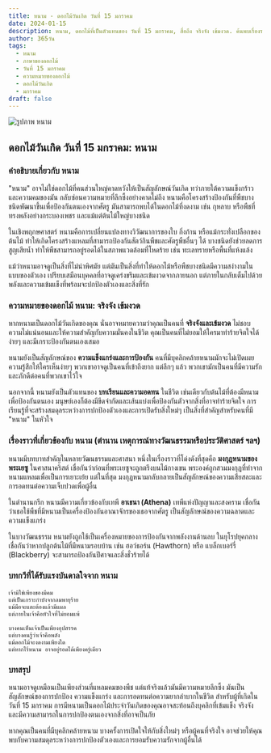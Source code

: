 ```yaml
---
title: หนาม - ดอกไม้วันเกิด วันที่ 15 มกราคม
date: 2024-01-15
description: หนาม, ดอกไม้ที่เป็นตัวแทนของ วันที่ 15 มกราคม, สื่อถึง จริงจัง เข้มงวด. ค้นพบเรื่องราวที่น่าสนใจ ความหมายในภาษาดอกไม้ และบทกวีที่ยกย่องความงามของมัน
author: 365วัน
tags:
  - หนาม
  - ภาษาของดอกไม้
  - วันที่ 15 มกราคม
  - ความหมายของดอกไม้
  - ดอกไม้วันเกิด
  - มกราคม
draft: false
---
```


![รูปภาพ หนาม](https://cdn.pixabay.com/photo/2016/11/12/14/06/spur-1818848_1280.jpg#center)

## ดอกไม้วันเกิด วันที่ 15 มกราคม: หนาม

### คำอธิบายเกี่ยวกับ หนาม

"หนาม" อาจไม่ใช่ดอกไม้ที่คนส่วนใหญ่คาดหวังให้เป็นสัญลักษณ์วันเกิด ทว่าภายใต้ความแข็งกร้าวและความคมของมัน กลับซ่อนความหมายที่ลึกซึ้งอย่างคาดไม่ถึง หนามคือโครงสร้างป้องกันที่พืชบางชนิดพัฒนาขึ้นเพื่อป้องกันตนเองจากศัตรู มันสามารถพบได้ในดอกไม้ที่งดงาม เช่น กุหลาบ หรือพืชที่ทรงพลังอย่างกระบองเพชร และแม้แต่ต้นไม้ใหญ่บางชนิด

ในเชิงพฤกษศาสตร์ หนามคือการเปลี่ยนแปลงทางวิวัฒนาการของใบ กิ่งก้าน หรือแม้กระทั่งเปลือกของต้นไม้ ทำให้เกิดโครงสร้างแหลมที่สามารถป้องกันสัตว์กินพืชและศัตรูพืชอื่นๆ ได้ บางชนิดยังช่วยลดการสูญเสียน้ำ ทำให้พืชสามารถอยู่รอดได้ในสภาพแวดล้อมที่โหดร้าย เช่น ทะเลทรายหรือพื้นที่แห้งแล้ง

แม้ว่าหนามอาจดูเป็นสิ่งที่ไม่น่าพิศมัย แต่มันเป็นสิ่งที่ทำให้ดอกไม้หรือพืชบางชนิดมีความสง่างามในแบบของตัวเอง เปรียบเสมือนบุคคลที่อาจดูเคร่งขรึมและเข้มงวดจากภายนอก แต่ภายในกลับเต็มไปด้วยพลังและความเข้มแข็งที่พร้อมจะปกป้องตัวเองและสิ่งที่รัก

### ความหมายของดอกไม้ หนาม: จริงจัง เข้มงวด

หากหนามเป็นดอกไม้วันเกิดของคุณ นั่นอาจหมายความว่าคุณเป็นคนที่ **จริงจังและเข้มงวด** ไม่ชอบความไม่แน่นอนและให้ความสำคัญกับความมั่นคงในชีวิต คุณเป็นคนที่ไม่ยอมให้ใครมาทำร้ายจิตใจได้ง่ายๆ และมีเกราะป้องกันตนเองเสมอ

หนามยังเป็นสัญลักษณ์ของ **ความแข็งแกร่งและการป้องกัน** คนที่มีบุคลิกคล้ายหนามมักจะไม่เปิดเผยความรู้สึกให้ใครเห็นง่ายๆ พวกเขาอาจดูเป็นคนที่เข้าถึงยาก แต่ลึกๆ แล้ว พวกเขามักเป็นคนที่มีความรักและภักดีต่อคนที่พวกเขาไว้ใจ

นอกจากนี้ หนามยังเป็นตัวแทนของ **บทเรียนและความอดทน** ในชีวิต เช่นเดียวกับต้นไม้ที่ต้องมีหนามเพื่อป้องกันตนเอง มนุษย์เองก็ต้องมีขีดจำกัดและเส้นแบ่งเพื่อป้องกันตัวจากสิ่งที่อาจทำร้ายจิตใจ การเรียนรู้ที่จะสร้างสมดุลระหว่างการปกป้องตัวเองและการเปิดรับสิ่งใหม่ๆ เป็นสิ่งที่สำคัญสำหรับคนที่มี "หนาม" ในหัวใจ

### เรื่องราวที่เกี่ยวข้องกับ หนาม (ตำนาน เหตุการณ์ทางวัฒนธรรมหรือประวัติศาสตร์ ฯลฯ)

หนามมีบทบาทสำคัญในหลายวัฒนธรรมและศาสนา หนึ่งในเรื่องราวที่โด่งดังที่สุดคือ **มงกุฎหนามของพระเยซู** ในศาสนาคริสต์ เชื่อกันว่าก่อนที่พระเยซูจะถูกตรึงบนไม้กางเขน พระองค์ถูกสวมมงกุฎที่ทำจากหนามแหลมเพื่อเป็นการเยาะเย้ย แต่ในที่สุด มงกุฎหนามกลับกลายเป็นสัญลักษณ์ของความเสียสละและการอดทนต่อความเจ็บปวดเพื่อผู้อื่น

ในตำนานกรีก หนามมีความเกี่ยวข้องกับเทพี **อาเธนา (Athena)** เทพีแห่งปัญญาและสงคราม เชื่อกันว่าเธอใช้พืชที่มีหนามเป็นเครื่องป้องกันอาณาจักรของเธอจากศัตรู เป็นสัญลักษณ์ของความฉลาดและความแข็งแกร่ง

ในบางวัฒนธรรม หนามยังถูกใช้เป็นเครื่องหมายของการป้องกันจากพลังงานด้านลบ ในยุโรปยุคกลาง เชื่อกันว่าหากปลูกต้นไม้ที่มีหนามรอบบ้าน เช่น ฮอว์ธอร์น (Hawthorn) หรือ แบล็กเบอร์รี่ (Blackberry) จะสามารถป้องกันปีศาจและสิ่งชั่วร้ายได้

### บทกวีที่ได้รับแรงบันดาลใจจาก หนาม

```
เจ้ามิใช่เพียงของมีคม  
แต่เป็นเกราะกำบังจากลมพายุร้าย  
แม้มือจะแตะต้องแล้วมีแผล  
แต่ภายในเจ้าคือหัวใจที่ไม่ยอมแพ้  

บางคนเห็นเจ้าเป็นเพียงอุปสรรค  
แต่บางคนรู้ว่าเจ้าคือพลัง  
แม้ดอกไม้จะงดงามเพียงใด  
แต่หากไร้หนาม อาจอยู่รอดได้เพียงครู่เดียว  
```

### บทสรุป

หนามอาจดูเหมือนเป็นเพียงส่วนที่แหลมคมของพืช แต่แท้จริงแล้วมันมีความหมายลึกซึ้ง มันเป็นสัญลักษณ์ของการปกป้อง ความแข็งแกร่ง และการอดทนต่อความยากลำบากในชีวิต สำหรับผู้ที่เกิดในวันที่ 15 มกราคม การมีหนามเป็นดอกไม้ประจำวันเกิดของคุณอาจสะท้อนถึงบุคลิกที่เข้มแข็ง จริงจัง และมีความสามารถในการปกป้องตนเองจากสิ่งที่อาจเป็นภัย

หากคุณเป็นคนที่มีบุคลิกคล้ายหนาม บางครั้งการเปิดใจให้กับสิ่งใหม่ๆ หรือผู้คนที่จริงใจ อาจช่วยให้คุณพบกับความสมดุลระหว่างการปกป้องตัวเองและการยอมรับความรักจากผู้อื่นได้